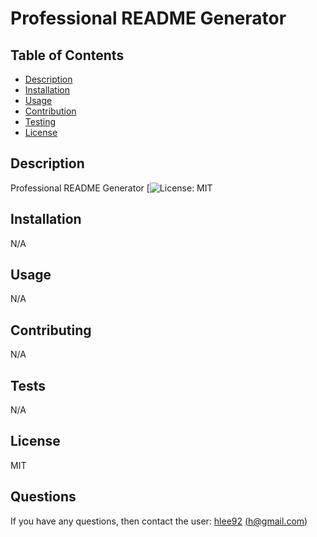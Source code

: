 
  # Professional README Generator

  ## Table of Contents 
  - [Description](#description)
  - [Installation](#installation)
  - [Usage](#usage)
  - [Contribution](#contribution)
  - [Testing](#testing)
  - [License](#license)

  ## Description 

  Professional README Generator
  [![License: MIT](https://img.shields.io/badge/License-MIT-yellow.svg)

  ## Installation

  N/A

  ## Usage 
  
  N/A

  ## Contributing

  N/A

  ## Tests
  
  N/A

  ## License 

  MIT

  ## Questions

 If you have any questions, then contact the user:  [hlee92](https://github.com/hlee92) [(h@gmail.com](mailto:h@gmail.com))

